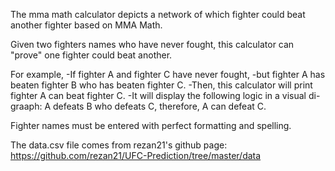 The mma math calculator depicts a network of which fighter could beat another fighter based on MMA Math.

Given two fighters names who have never fought, this calculator can "prove" one fighter could beat another.

For example, -If fighter A and fighter C have never fought, -but fighter A has beaten fighter B who has beaten fighter C. -Then, this calculator will print fighter A can beat fighter C. -It will display the following logic in a visual di-graaph: A defeats B who defeats C, therefore, A can defeat C.

Fighter names must be entered with perfect formatting and spelling.

The data.csv file comes from rezan21's github page: https://github.com/rezan21/UFC-Prediction/tree/master/data
